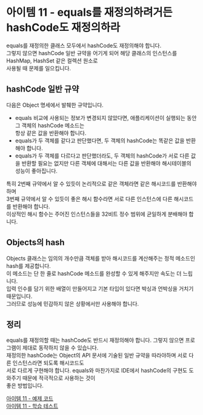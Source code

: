 # 아이템 11 - equals를 재정의하려거든 hashCode도 재정의하라

equals를 재정의한 클래스 모두에서 hashCode도 재정의해야 합니다.    
그렇지 않으면 hashCode 일반 규약을 어기게 되어 해당 클래스의 인스턴스를 HashMap, HashSet 같은 컬렉션 원소로    
사용될 때 문제를 일으킵니다.   

## hashCode 일반 규약

다음은 Object 명세에서 발췌한 규약입니다.    

- equals 비교에 사용되는 정보가 변경되지 않았다면, 애플리케이션이 실행되는 동안 그 객체의 hashCode 메소드는         
  항상 같은 값을 반환해야 합니다.
- equals가 두 객체를 같다고 판단했다면, 두 객체의 hashCode는 똑같은 값을 반환해야 합니다.
- equals가 두 객체를 다르다고 판단했더라도, 두 객체의 hashCode가 서로 다른 값을 반환할 필요는 없지만
  다른 객체에 대해서는 다른 값을 반환해야 해시테이블의 성능이 좋아집니다.

특히 2번째 규약에서 알 수 있듯이 논리적으로 같은 객체라면 같은 해시코드를 반환해야하며    
3번째 규약에서 알 수 있듯이 좋은 해시 함수라면 서로 다른 인스턴스에 다른 해시코드를 반환해야 합니다.     
이상적인 해시 함수는 주어진 인스턴스들을 32비트 정수 범위에 균일하게 분배해야 합니다.    

## Objects의 hash

Objects 클래스는 임의의 개수만큼 객체를 받아 해시코드를 계산해주는 정적 메소드인 hash를 제공합니다.    
이 메소드는 단 한 줄로 hashCode 메소드를 완성할 수 있게 해주지만 속도는 더 느립니다.      
입력 인수를 담기 위한 배열이 만들어지고 기본 타입이 있다면 박싱과 언박싱을 거치기 때문입니다.   
그러므로 성능에 민감하지 않은 상황에서만 사용해야 합니다.   

## 정리

equals를 재정의할 때는 hashCode도 반드시 재정의해야 합니다. 그렇지 않으면 프로그램이 제대로 동작하지 않을 수 있습니다.     
재정의한 hashCode는 Object의 API 문서에 기술된 일반 규약을 따라야하며 서로 다른 인스턴스라면 되도록 해시코드도    
서로 다르게 구현해야 합니다. equals와 마찬가지로 IDE에서 hashCode의 구현도 도와주기 때문에 적극적으로 사용하는 것이    
좋은 방법입니다.     

[아이템 11 - 예제 코드](https://github.com/320Hwany/EffectiveJava/blob/main/src/main/java/effective/item11/Member.java)        
[아이템 11 - 학습 테스트](https://github.com/320Hwany/EffectiveJava/tree/main/src/test/java/effective/item11)        




